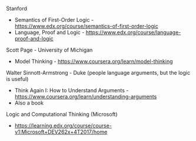 
Stanford 
- Semantics of First-Order Logic - https://www.edx.org/course/semantics-of-first-order-logic
- Language, Proof and Logic - https://www.edx.org/course/language-proof-and-logic

Scott Page - University of Michigan
- Model Thinking - https://www.coursera.org/learn/model-thinking

Walter Sinnott-Armstrong - Duke (people language arguments, but the logic is useful)
- Think Again I: How to Understand Arguments - https://www.coursera.org/learn/understanding-arguments
- Also a book

Logic and Computational Thinking (Microsoft)
- https://learning.edx.org/course/course-v1:Microsoft+DEV262x+4T2017/home